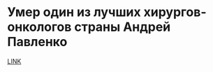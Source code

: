 # Умер один из лучших хирургов-онкологов страны Андрей Павленко



[LINK](https://varlamov.ru/3739464.html)